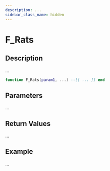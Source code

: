 ```yaml
---
description: ...
sidebar_class_name: hidden
---
```


# F_Rats

## Description

...

```lua
function F_Rats(param1, ...) --[[ ... ]] end
```

## Parameters

...

## Return Values

...

## Example

...

